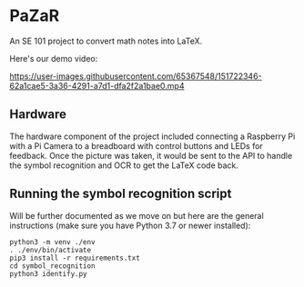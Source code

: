 # PaZaR

An SE 101 project to convert math notes into LaTeX.

Here's our demo video:

https://user-images.githubusercontent.com/65367548/151722346-62a1cae5-3a36-4291-a7d1-dfa2f2a1bae0.mp4

## Hardware

The hardware component of the project included connecting a Raspberry Pi with a Pi Camera to a breadboard with control buttons and LEDs for feedback.
Once the picture was taken, it would be sent to the API to handle the symbol recognition and OCR to get the LaTeX code back.

## Running the symbol recognition script

Will be further documented as we move on but here are the general instructions (make sure you have Python 3.7 or newer installed):
```
python3 -m venv ./env
. ./env/bin/activate
pip3 install -r requirements.txt
cd symbol_recognition
python3 identify.py
```
